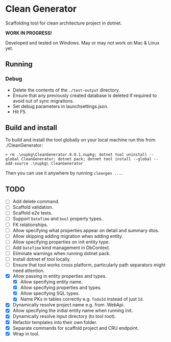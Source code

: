 # Clean Generator
Scaffolding tool for clean architecture project in dotnet.

**WORK IN PROGRESS!**

Developed and tested on Windows. May or may not work on Mac & Linux yet.

## Running
### Debug
- Delete the contents of the `./test-output` directory.
- Ensure that any previously created database is deleted if required to avoid out of sync migrations.
- Set debug parameters in launchsettings.json.
- Hit F5.

## Build and install
To build and install the tool globally on your local machine run this from ./CleanGenerator:
```
> rm .\nupkg\CleanGenerator.0.0.1.nupkg; dotnet tool uninstall --global CleanGenerator; dotnet pack; dotnet tool install --global --add-source .\nupkg\ CleanGenerator
```

Then you can use it anywhere by running `cleangen ...`.

## TODO
- [ ] Add delete command.
- [ ] Scaffold validation.
- [ ] Scaffold e2e tests.
- [ ] Support `DateTime` and `bool` property types.
- [ ] FK relationships.
- [ ] Allow specifying what properties appear on detail and summary dtos.
- [ ] Allow skipping adding migration when adding entity.
- [ ] Allow specifying properties on init entity type.
- [ ] Add `DateTime` kind management in DbContext.
- [ ] Eliminate warnings when running dotnet pack.
- [ ] Install dotnet ef tool locally.
- [ ] Ensure that tool works cross platform, particularly path separators might need attention.
- [x] Allow passing in entity properties and types.
	- [x] Allow specifying entity name.
	- [x] Allow specifying properties and types.
	- [x] Allow specifying SQL types.
	- [x] Name PKs in tables correctly e.g. `TodoId` instead of just `Id`.
- [x] Dynamically resolve project name e.g. from <ProjectName>.WebApi.
- [x] Allow specifying the initial entity name when running init.
- [x] Dynamically resolve input directory (to tool root).
- [x] Refactor templates into their own folder.
- [x] Separate commands for scaffold project and CRU endpoint.
- [x] Wrap in tool.